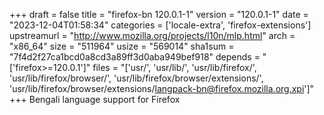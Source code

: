 +++
draft = false
title = "firefox-bn 120.0.1-1"
version = "120.0.1-1"
date = "2023-12-04T01:58:34"
categories = ['locale-extra', 'firefox-extensions']
upstreamurl = "http://www.mozilla.org/projects/l10n/mlp.html"
arch = "x86_64"
size = "511964"
usize = "569014"
sha1sum = "7f4d2f27ca1bcd0a8cd3a89ff3d0aba949bef918"
depends = "['firefox>=120.0.1']"
files = "['usr/', 'usr/lib/', 'usr/lib/firefox/', 'usr/lib/firefox/browser/', 'usr/lib/firefox/browser/extensions/', 'usr/lib/firefox/browser/extensions/langpack-bn@firefox.mozilla.org.xpi']"
+++
Bengali language support for Firefox